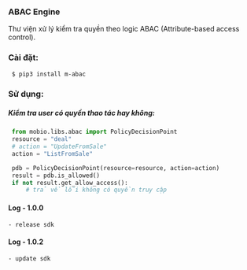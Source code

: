 ### ABAC Engine
Thư viện xử lý kiểm tra quyền theo logic ABAC (Attribute-based access control).


### Cài đặt:
```bash
 $ pip3 install m-abac
 ```

### Sử dụng:

##### Kiểm tra user có quyền thao tác hay không:
   ```python
    from mobio.libs.abac import PolicyDecisionPoint
    resource = "deal"
    # action = "UpdateFromSale"
    action = "ListFromSale"

    pdb = PolicyDecisionPoint(resource=resource, action=action)
    result = pdb.is_allowed()
    if not result.get_allow_access():
        # trả về lỗi không có quyền truy cập 
   ```
#### Log - 1.0.0
    - release sdk
#### Log - 1.0.2
    - update sdk
    
    